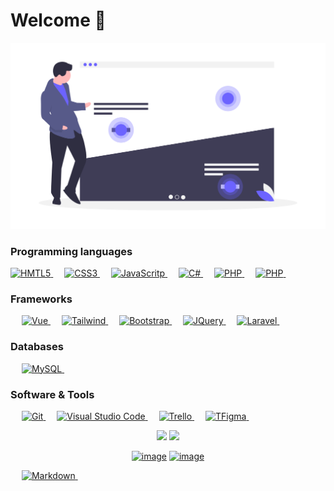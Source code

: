 # Welcome :wave:
[![bg][banner]][website]

<!--
**EduardoCollazoR/EduardoCollazoR** is a ✨ _special_ ✨ repository because its `README.md` (this file) appears on your GitHub profile.

Here are some ideas to get you started:

- 🔭 I’m currently working on ...
- 🌱 I’m currently learning ...
- 👯 I’m looking to collaborate on ...
- 🤔 I’m looking for help with ...
- 💬 Ask me about ...
- 📫 How to reach me: ...
- 😄 Pronouns: ...
- ⚡ Fun fact: ...
-->
[banner]: https://github.com/EduardoCollazoR/EduardoCollazoR/blob/master/heatmap_uyye.png
[website]: https://eduardocr-portafolio.web.app/



### Programming languages

<p align="left"> 
 
  <a href="https://dart.dev/">
    <img alt="HMTL5" src="https://img.shields.io/badge/HTML5-E34F26?style=for-the-badge&logo=html5&logoColor=white"/>
  </a>
&emsp;
<a href="https://python.org/">
    <img alt="CSS3" src="https://img.shields.io/badge/CSS3-1572B6?style=for-the-badge&logo=css3&logoColor=white"/>
  </a>
  &emsp;
<a href="https://www.java.com/en/">
    <img alt="JavaScritp" src="https://img.shields.io/badge/JavaScript-F7DF1E?style=for-the-badge&logo=javascript&logoColor=black"/>
  </a>
  &emsp;
<a href="https://python.org/">
    <img alt="C#" src="https://img.shields.io/badge/C%23-239120?style=for-the-badge&logo=c-sharp&logoColor=white"/>
  </a>
    &emsp;
<a href="https://python.org/">
    <img alt="PHP" src="https://img.shields.io/badge/PHP-777BB4?style=for-the-badge&logo=php&logoColor=whitee"/>
  </a>
    &emsp;
<a href="https://python.org/">
    <img alt="PHP" src="https://img.shields.io/badge/Markdown-000000?style=for-the-badge&logo=markdown&logoColor=white"/>
  </a>
   &emsp;



</p>

### Frameworks
<p align="left"> 
&emsp;
  <a href="https://flutter.dev/" target="_blank"> 
     <img alt="Vue" src="https://img.shields.io/badge/Vue.js-35495E?style=for-the-badge&logo=vue.js&logoColor=4FC08D"/>
   </a>
  &emsp; 

  <a href="https://flutter.dev/" target="_blank"> 
     <img alt="Tailwind" src="https://img.shields.io/badge/Tailwind_CSS-38B2AC?style=for-the-badge&logo=tailwind-css&logoColor=white"/>
   </a>
  &emsp;
  

  <a href="https://flutter.dev/" target="_blank"> 
     <img alt="Bootstrap" src="https://img.shields.io/badge/Bootstrap-563D7C?style=for-the-badge&logo=bootstrap&logoColor=white"/>
   </a>
   &emsp;
   <a href="https://flutter.dev/" target="_blank"> 
     <img alt="JQuery" src="https://img.shields.io/badge/jQuery-0769AD?style=for-the-badge&logo=jquery&logoColor=white"/>
   </a>
   &emsp;
  <a href="https://flutter.dev/" target="_blank"> 
     <img alt="Laravel" src="https://img.shields.io/badge/Laravel-FF2D20?style=for-the-badge&logo=laravel&logoColor=white"/>
   </a>
   &emsp;
  
  
</p>

### Databases 
<p align="left">
  &emsp;
    <a href="https://www.mysql.com/">
     <img alt="MySQL" src="https://img.shields.io/badge/MySQL-00000F?style=for-the-badge&logo=mysql&logoColor=white"/>
 </a>
  &emsp;
   
 </p>

 ### Software & Tools
 
<p>
 &emsp;
<a href="#">
     <img alt="Git" src="https://img.shields.io/badge/Git-F05032?style=for-the-badge&logo=git&logoColor=white"/>
 </a>
&emsp;
<a href="#">
     <img alt="Visual Studio Code" src="https://img.shields.io/badge/Visual_Studio_Code-0078D4?style=for-the-badge&logo=visual%20studio%20code&logoColor=white"/>
 </a>
&emsp;
    
 <a href="#">
     <img alt="Trello" src="https://img.shields.io/badge/Trello-0052CC?style=for-the-badge&logo=trello&logoColor=white"/>
 </a>
&emsp;
 <a href="#">
      <img alt="TFigma" src="https://img.shields.io/badge/Figma-F24E1E?style=for-the-badge&logo=figma&logoColor=white"/>
 </a>
 &emsp; 

</p>




<p align= "center">
  <img height= "150" src="https://github-readme-stats.vercel.app/api?username=EduardoCollazoR&theme=react&show_icons=true&include_all_commits=true" />
  <img height= "150" src="https://github-readme-stats.vercel.app/api/top-langs/?username=EduardoCollazoR&theme=react&layout=compact" />
</p>

<div align="center">

[![image](https://img.shields.io/badge/LinkedIn-0077B5?style=for-the-badge&logo=linkedin&logoColor=white)](https://www.linkedin.com/)
[![image](https://img.shields.io/badge/Gmail-D14836?style=for-the-badge&logo=gmail&logoColor=white)](mailto:eduardocollazo96@gmail.com)
  
</div>

<p>
 &emsp;

<a href="#">
     <img alt="Markdown" src="https://img.shields.io/badge/Made%20with-Markdown-1f425f.svg"/>
</a>
 &emsp;    
</p>
